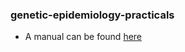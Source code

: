 ### genetic-epidemiology-practicals

* A manual can be found [here](https://github.com/MRCIEU/genetic-epidemiology-practicals/wiki)
